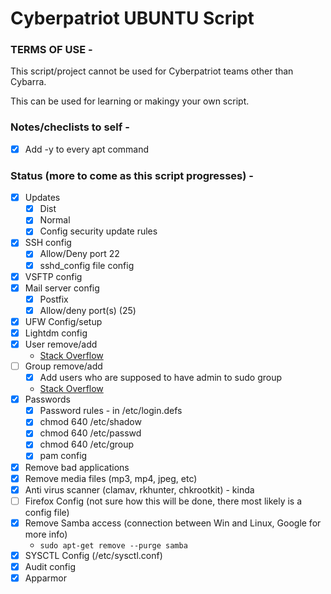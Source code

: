 # Cyberpatriot UBUNTU Script

### TERMS OF USE -

This script/project cannot be used for Cyberpatriot teams other than Cybarra.

This can be used for learning or makingy your own script.

### Notes/checlists to self -

- [x] Add -y to every apt command

### Status (more to come as this script progresses) -

- [x] Updates
    - [x] Dist
    - [x] Normal
    - [x] Config security update rules
- [x] SSH config
    - [x] Allow/Deny port 22
    - [x] sshd_config file config
- [x] VSFTP config
- [x] Mail server config
    - [x] Postfix
    - [x] Allow/deny port(s) (25)
- [x] UFW Config/setup
- [x] Lightdm config
- [x] User remove/add
    - [Stack Overflow]("https://stackoverflow.com/questions/2540460/how-to-check-if-a-user-exists-in-a-gnu-linux-os-using-python")
- [ ] Group remove/add
    - [x] Add users who are supposed to have admin to sudo group
    - [Stack Overflow]("https://stackoverflow.com/questions/2540460/how-to-check-if-a-user-exists-in-a-gnu-linux-os-using-python")
- [x] Passwords
    - [x] Password rules - in /etc/login.defs
    - [x] chmod 640 /etc/shadow
    - [x] chmod 640 /etc/passwd
    - [x] chmod 640 /etc/group
    - [x] pam config
- [x] Remove bad applications
- [x] Remove media files (mp3, mp4, jpeg, etc) 
- [x] Anti virus scanner (clamav, rkhunter, chkrootkit) - kinda
- [ ] Firefox Config (not sure how this will be done, there most likely is a config file)
- [x] Remove Samba access (connection between Win and Linux, Google for more info)
  - `sudo apt-get remove --purge samba`
- [x] SYSCTL Config (/etc/sysctl.conf)
- [x] Audit config
- [x] Apparmor